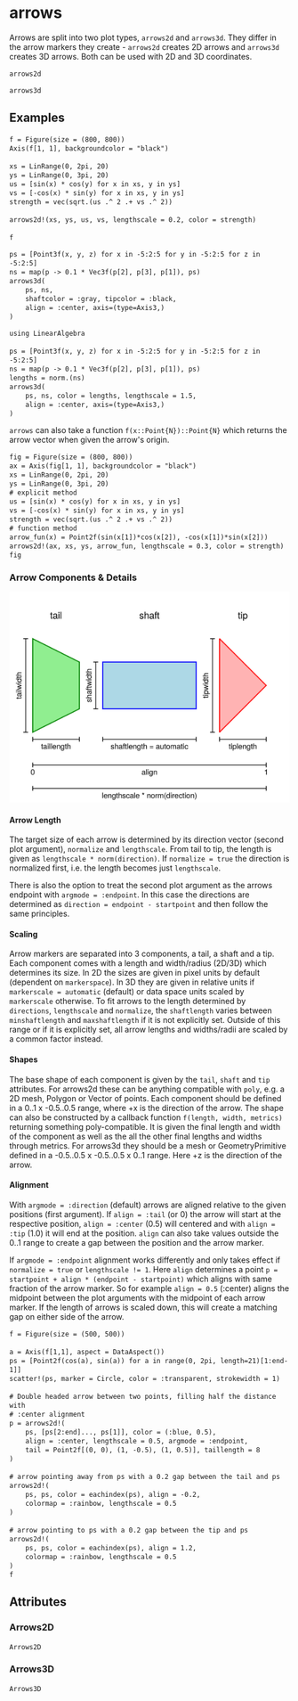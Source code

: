 # arrows

Arrows are split into two plot types, `arrows2d` and `arrows3d`.
They differ in the arrow markers they create - `arrows2d` creates 2D arrows and `arrows3d` creates 3D arrows.
Both can be used with 2D and 3D coordinates.

```@shortdocs; canonical=false
arrows2d
```

```@shortdocs; canonical=false
arrows3d
```

## Examples

```@figure
f = Figure(size = (800, 800))
Axis(f[1, 1], backgroundcolor = "black")

xs = LinRange(0, 2pi, 20)
ys = LinRange(0, 3pi, 20)
us = [sin(x) * cos(y) for x in xs, y in ys]
vs = [-cos(x) * sin(y) for x in xs, y in ys]
strength = vec(sqrt.(us .^ 2 .+ vs .^ 2))

arrows2d!(xs, ys, us, vs, lengthscale = 0.2, color = strength)

f
```

```@figure backend=GLMakie
ps = [Point3f(x, y, z) for x in -5:2:5 for y in -5:2:5 for z in -5:2:5]
ns = map(p -> 0.1 * Vec3f(p[2], p[3], p[1]), ps)
arrows3d(
    ps, ns,
    shaftcolor = :gray, tipcolor = :black,
    align = :center, axis=(type=Axis3,)
)
```

```@figure backend=GLMakie
using LinearAlgebra

ps = [Point3f(x, y, z) for x in -5:2:5 for y in -5:2:5 for z in -5:2:5]
ns = map(p -> 0.1 * Vec3f(p[2], p[3], p[1]), ps)
lengths = norm.(ns)
arrows3d(
    ps, ns, color = lengths, lengthscale = 1.5,
    align = :center, axis=(type=Axis3,)
)
```

`arrows` can also take a function `f(x::Point{N})::Point{N}` which returns the arrow vector when given the arrow's origin.

```@figure
fig = Figure(size = (800, 800))
ax = Axis(fig[1, 1], backgroundcolor = "black")
xs = LinRange(0, 2pi, 20)
ys = LinRange(0, 3pi, 20)
# explicit method
us = [sin(x) * cos(y) for x in xs, y in ys]
vs = [-cos(x) * sin(y) for x in xs, y in ys]
strength = vec(sqrt.(us .^ 2 .+ vs .^ 2))
# function method
arrow_fun(x) = Point2f(sin(x[1])*cos(x[2]), -cos(x[1])*sin(x[2]))
arrows2d!(ax, xs, ys, arrow_fun, lengthscale = 0.3, color = strength)
fig
```

### Arrow Components & Details

![Arrow Components](../../assets/arrow_components.png)

#### Arrow Length

The target size of each arrow is determined by its direction vector (second plot argument), `normalize` and `lengthscale`.
From tail to tip, the length is given as `lengthscale * norm(direction)`.
If `normalize = true` the direction is normalized first, i.e. the length becomes just `lengthscale`.

There is also the option to treat the second plot argument as the arrows endpoint with `argmode = :endpoint`.
In this case the directions are determined as `direction = endpoint - startpoint` and then follow the same principles.

#### Scaling

Arrow markers are separated into 3 components, a tail, a shaft and a tip.
Each component comes with a length and width/radius (2D/3D) which determines its size.
In 2D the sizes are given in pixel units by default (dependent on `markerspace`).
In 3D they are given in relative units if `markerscale = automatic` (default) or data space units scaled by `markerscale` otherwise.
To fit arrows to the length determined by `directions`, `lengthscale` and `normalize`, the `shaftlength` varies between `minshaftlength` and `maxshaftlength` if it is not explicitly set.
Outside of this range or if it is explicitly set, all arrow lengths and widths/radii are scaled by a common factor instead.

#### Shapes

The base shape of each component is given by the `tail`, `shaft` and `tip` attributes.
For arrows2d these can be anything compatible with `poly`, e.g. a 2D mesh, Polygon or Vector of points.
Each component should be defined in a 0..1 x -0.5..0.5 range, where +x is the direction of the arrow.
The shape can also be constructed by a callback function `f(length, width, metrics)` returning something poly-compatible.
It is given the final length and width of the component as well as the all the other final lengths and widths through metrics.
For arrows3d they should be a mesh or GeometryPrimitive defined in a -0.5..0.5 x -0.5..0.5 x 0..1 range.
Here +z is the direction of the arrow.

#### Alignment

With `argmode = :direction` (default) arrows are aligned relative to the given positions (first argument).
If `align = :tail` (or 0) the arrow will start at the respective position, `align = :center` (0.5) will centered and with `align = :tip` (1.0) it will end at the position.
`align` can also take values outside the 0..1 range to create a gap between the position and the arrow marker.

If `argmode = :endpoint` alignment works differently and only takes effect if `normalize = true` or `lengthscale != 1`.
Here `align` determines a point `p = startpoint + align * (endpoint - startpoint)` which aligns with same fraction of the arrow marker.
So for example `align = 0.5` (:center) aligns the midpoint between the plot arguments with the midpoint of each arrow marker.
If the length of arrows is scaled down, this will create a matching gap on either side of the arrow.


```@figure
f = Figure(size = (500, 500))

a = Axis(f[1,1], aspect = DataAspect())
ps = [Point2f(cos(a), sin(a)) for a in range(0, 2pi, length=21)[1:end-1]]
scatter!(ps, marker = Circle, color = :transparent, strokewidth = 1)

# Double headed arrow between two points, filling half the distance with
# :center alignment
p = arrows2d!(
    ps, [ps[2:end]..., ps[1]], color = (:blue, 0.5),
    align = :center, lengthscale = 0.5, argmode = :endpoint,
    tail = Point2f[(0, 0), (1, -0.5), (1, 0.5)], taillength = 8
)

# arrow pointing away from ps with a 0.2 gap between the tail and ps
arrows2d!(
    ps, ps, color = eachindex(ps), align = -0.2,
    colormap = :rainbow, lengthscale = 0.5
)

# arrow pointing to ps with a 0.2 gap between the tip and ps
arrows2d!(
    ps, ps, color = eachindex(ps), align = 1.2,
    colormap = :rainbow, lengthscale = 0.5
)
f
```

## Attributes

### Arrows2D

```@attrdocs
Arrows2D
```

### Arrows3D

```@attrdocs
Arrows3D
```
